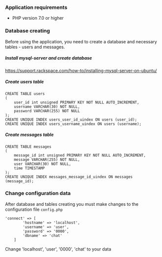 ### Application requirements

* PHP version 7.0 or higher

### Database creating

Before using the application, you need to create a database and necessary tables - users and messages.

##### Install mysql-server and create database
https://support.rackspace.com/how-to/installing-mysql-server-on-ubuntu/

##### Create users table

```
CREATE TABLE users
(
    user_id int unsigned PRIMARY KEY NOT NULL AUTO_INCREMENT, 
    username VARCHAR(30) NOT NULL,
    password VARCHAR(255) NOT NULL
);
CREATE UNIQUE INDEX users_user_id_uindex ON users (user_id);
CREATE UNIQUE INDEX users_username_uindex ON users (username);
```

##### Create messages table

```
CREATE TABLE messages
(
    message_id int unsigned PRIMARY KEY NOT NULL AUTO_INCREMENT,
    message VARCHAR(255) NOT NULL,
    user VARCHAR(30) NOT NULL,
    time TIMESTAMP
);
CREATE UNIQUE INDEX messages_message_id_uindex ON messages (message_id); 
```

### Change configuration data

After database and tables creating you must make changes to the configuration file `config.php`

```
'connect' => [
        'hostname' => 'localhost', 
        'username' => 'user', 
        'password' => '0000', 
        'dbname' => 'chat' 
    ]
```

Change 'localhost', 'user', '0000', 'chat' to your data